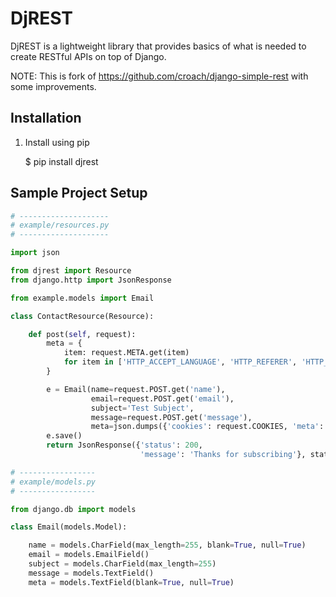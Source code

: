 DjREST
======

DjREST is a lightweight library that provides basics of what is needed to create RESTful APIs on top of Django.

NOTE: This is fork of https://github.com/croach/django-simple-rest with some improvements.


Installation
------------

1. Install using pip

    $ pip install djrest


Sample Project Setup
-------------------

```python
# --------------------
# example/resources.py
# --------------------

import json

from djrest import Resource
from django.http import JsonResponse

from example.models import Email

class ContactResource(Resource):

    def post(self, request):
        meta = {
            item: request.META.get(item)
            for item in ['HTTP_ACCEPT_LANGUAGE', 'HTTP_REFERER', 'HTTP_USER_AGENT']
        }

        e = Email(name=request.POST.get('name'),
                  email=request.POST.get('email'),
                  subject='Test Subject',
                  message=request.POST.get('message'),
                  meta=json.dumps({'cookies': request.COOKIES, 'meta': meta}))
        e.save()
        return JsonResponse({'status': 200,
                             'message': 'Thanks for subscribing'}, status=200)

# -----------------
# example/models.py
# -----------------

from django.db import models

class Email(models.Model):

    name = models.CharField(max_length=255, blank=True, null=True)
    email = models.EmailField()
    subject = models.CharField(max_length=255)
    message = models.TextField()
    meta = models.TextField(blank=True, null=True)

```